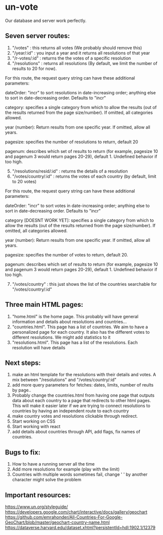 # un-vote

Our database and server work perfectly. 

## Seven server routes:

1. "/votes" : this returns all votes (We probably should remove this)
2. "/year/:id" : you input a year and it returns all resolutions of that year
3. "/r-votes/:id" : returns the the votes of a specific resolution
4. "/resolutions" : returns all resolutions (By default, we limit the number of results to 20 for now).

For this route, the request query string can have these additional parameters: 

dateOrder: "incr" to sort resolutions in date-increasing order; anything else to sort in date-decreasing order. Defaults to "incr"

category: specifies a single category from which to allow the results (out of the results returned from the page size/number). If omitted, all categories allowed.

year (number): Return results from one specific year. If omitted, allow all years.

pagesize: specifies the number of resolutions to return, default 20

pagenum: describes which set of results to return (for example, pagesize 10 and pagenum 3 would return pages 20-29), default 1. Undefined behavior if too high.

5. "/resolutions/resid/:id" : returns the details of a resolution 
6. "/votes/country/:id" : returns the votes of each country (by default, limit to 20 votes)

For this route, the request query string can have these additional parameters:

dateOrder: "incr" to sort votes in date-increasing order; anything else to sort in date-decreasing order. Defaults to "incr"

category [DOESNT WORK YET]: specifies a single category from which to allow the results (out of the results returned from the page size/number). If omitted, all categories allowed.

year (number): Return results from one specific year. If omitted, allow all years.

pagesize: specifies the number of votes to return, default 20.

pagenum: describes which set of results to return (for example, pagesize 10 and pagenum 3 would return pages 20-29), default 1. Undefined behavior if too high.

7. "/votes/country" : this just shows the list of the countries searchable for  "/votes/country/:id"

## Three main HTML pages:
1. "home.html" is the home page. This probably will have general information and details about resolutions and countries...
2. "countries.html". This page has a list of countries. We aim to have a personalized page for each country. It also has the different votes to different resolutions. We might add statistics to it
3. "resolutions.html". This page has a list of the resolutions. Each resolution will have details


## Next steps: 
1. make an html template for the resolutions with their details and votes. A mix between "/resolutions" and  "/votes/country/:id" 
2. add more query parameters for fetches: dates, limits, number of reults by page.. 
3. Probably change the countries.html from having one page that outputs data about each country to a page that redirects to other html pages. This will make it easier later if we are trying to connect resolutions to countries by having an independent route to each country 
4. make country votes and resolutions clickable through redirect. 
5. Start working on CSS 
6. Start working with react 
7. add details about countries through API, add flags, fix names of countries. 



## Bugs to fix:
1. How to have a running server all the time 
2. Add more resolutions for example (play with the limit)
3. Countries with multiple words sometimes fail, change ' ' by another character might solve the problem


## Important resources:
https://www.un.org/styleguide/
https://developers.google.com/chart/interactive/docs/gallery/geochart
https://github.com/emrahonder/All-Countries-For-Google-GeoChart/blob/master/geochart-country-name.html
https://dataverse.harvard.edu/dataset.xhtml?persistentId=hdl:1902.1/12379
